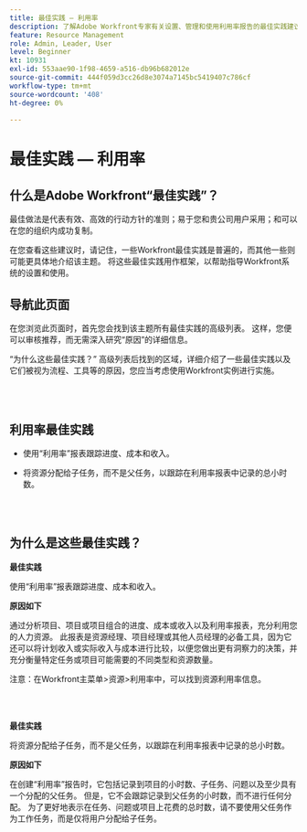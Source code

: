 ```yaml
---
title: 最佳实践 — 利用率
description: 了解Adobe Workfront专家有关设置、管理和使用利用率报告的最佳实践建议。
feature: Resource Management
role: Admin, Leader, User
level: Beginner
kt: 10931
exl-id: 553aae90-1f98-4659-a516-db96b682012e
source-git-commit: 444f059d3cc26d8e3074a7145bc5419407c786cf
workflow-type: tm+mt
source-wordcount: '408'
ht-degree: 0%

---
```


# 最佳实践 — 利用率

## 什么是Adobe Workfront“最佳实践”？

最佳做法是代表有效、高效的行动方针的准则；易于您和贵公司用户采用；和可以在您的组织内成功复制。

在您查看这些建议时，请记住，一些Workfront最佳实践是普遍的，而其他一些则可能更具体地介绍该主题。 将这些最佳实践用作框架，以帮助指导Workfront系统的设置和使用。

## 导航此页面

在您浏览此页面时，首先您会找到该主题所有最佳实践的高级列表。 这样，您便可以审核推荐，而无需深入研究“原因”的详细信息。

“为什么这些最佳实践？” 高级列表后找到的区域，详细介绍了一些最佳实践以及它们被视为流程、工具等的原因，您应当考虑使用Workfront实例进行实施。

</br>
</br>

## 利用率最佳实践

* 使用“利用率”报表跟踪进度、成本和收入。

* 将资源分配给子任务，而不是父任务，以跟踪在利用率报表中记录的总小时数。

</br>
</br>

## 为什么是这些最佳实践？

**最佳实践**

使用“利用率”报表跟踪进度、成本和收入。



**原因如下**

通过分析项目、项目或项目组合的进度、成本或收入以及利用率报表，充分利用您的人力资源。 此报表是资源经理、项目经理或其他人员经理的必备工具，因为它还可以将计划收入或实际收入与成本进行比较，以便您做出更有洞察力的决策，并充分衡量特定任务或项目可能需要的不同类型和资源数量。



注意：在Workfront主菜单>资源>利用率中，可以找到资源利用率信息。

</br>
</br>

**最佳实践**

将资源分配给子任务，而不是父任务，以跟踪在利用率报表中记录的总小时数。



**原因如下**

在创建“利用率”报告时，它包括记录到项目的小时数、子任务、问题以及至少具有一个分配的父任务。 但是，它不会跟踪记录到父任务的小时数，而不进行任何分配。 为了更好地表示在任务、问题或项目上花费的总时数，请不要使用父任务作为工作任务，而是仅将用户分配给子任务。
